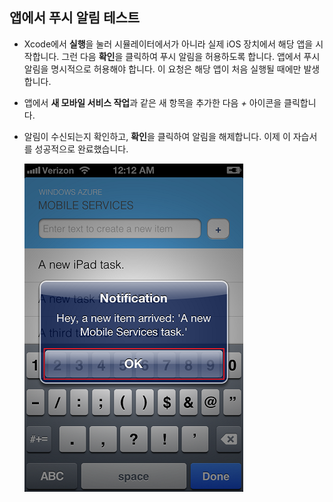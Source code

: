 
## <a id="test"></a>앱에서 푸시 알림 테스트

* Xcode에서 **실행**을 눌러 시뮬레이터에서가 아니라 실제 iOS 장치에서 해당 앱을 시작합니다. 그런 다음 **확인**을 클릭하여 푸시 알림을 허용하도록 합니다. 앱에서 푸시 알림을 명시적으로 허용해야 합니다. 이 요청은 해당 앱이 처음 실행될 때에만 발생합니다.

* 앱에서 **새 모바일 서비스 작업**과 같은 새 항목을 추가한 다음 _+_ 아이콘을 클릭합니다.

* 알림이 수신되는지 확인하고, **확인**을 클릭하여 알림을 해제합니다. 이제 이 자습서를 성공적으로 완료했습니다.

  	![](../articles/media/mobile-services-ios-get-started-push/mobile-quickstart-push3-ios.png)

<!---HONumber=July15_HO4-->